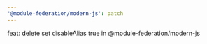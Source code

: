 ```yaml
---
'@module-federation/modern-js': patch
---
```


feat: delete set disableAlias true in @module-federation/modern-js
